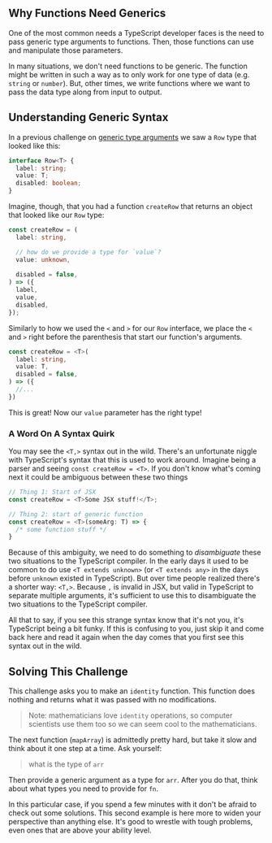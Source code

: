 ## Why Functions Need Generics

One of the most common needs a TypeScript developer faces is the need to pass generic type arguments to functions.  Then, those functions can use and manipulate those parameters.

In many situations, we don't need functions to be generic.  The function might be written in such a way as to only work for one type of data (e.g. `string` or `number`).  But, other times, we write functions where we want to pass the data type along from input to output.

## Understanding Generic Syntax

In a previous challenge on [generic type arguments](todo-generic-type-arguments) we saw a `Row` type that looked like this:

```ts
interface Row<T> {
  label: string;
  value: T;
  disabled: boolean;
}
```

Imagine, though, that you had a function `createRow` that returns an object that looked like our `Row` type:

```ts
const createRow = (
  label: string,

  // how do we provide a type for `value`?
  value: unknown,
  
  disabled = false,
) => ({
  label,
  value,
  disabled,
});
```

Similarly to how we used the `<` and `>` for our `Row` interface, we place the `<` and `>` right before the parenthesis that start our function's arguments.

```ts
const createRow = <T>(
  label: string,
  value: T,
  disabled = false,
) => ({
  //...
})
```

This is great!  Now our `value` parameter has the right type!

### A Word On A Syntax Quirk

You may see the `<T,>` syntax out in the wild.  There's an unfortunate niggle with TypeScript's syntax that this is used to work around.  Imagine being a parser and seeing `const createRow = <T>`.  If you don't know what's coming next it could be ambiguous between these two things

```ts
// Thing 1: Start of JSX
const createRow = <T>Some JSX stuff!</T>;

// Thing 2: start of generic function
const createRow = <T>(someArg: T) => {
  /* some function stuff */
}
```

Because of this ambiguity, we need to do something to _disambiguate_ these two situations to the TypeScript compiler.  In the early days it used to be common to do use `<T extends unknown>` (or `<T extends any>` in the days before `unknown` existed in TypeScript).  But over time people realized there's a shorter way: `<T,>`.  Because `,` is invalid in JSX, but valid in TypeScript to separate multiple arguments, it's sufficient to use this to disambiguate the two situations to the TypeScript compiler.

All that to say, if you see this strange syntax know that it's not you, it's TypeScript being a bit funky.  If this is confusing to you, just skip it and come back here and read it again when the day comes that you first see this syntax out in the wild.

## Solving This Challenge

This challenge asks you to make an `identity` function.  This function does nothing and returns what it was passed with no modifications.

> Note: mathematicians love `identity` operations, so computer scientists use them too so we can seem cool to the mathematicians.

The next function (`mapArray`) is admittedly pretty hard, but take it slow and think about it one step at a time.  Ask yourself:

> what is the type of `arr`

Then provide a generic argument as a type for `arr`.  After you do that, think about what types you need to provide for `fn`.

In this particular case, if you spend a few minutes with it don't be afraid to check out some solutions.  This second example is here more to widen your perspective than anything else.  It's good to wrestle with tough problems, even ones that are above your ability level.
